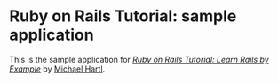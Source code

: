 # Ruby on Rails Tutorial:  sample application

This is the sample application for 
[*Ruby on Rails Tutorial: Learn Rails by Example*](http://railstutorial.org/) by [Michael Hartl](http://michaelhartl.com/).

